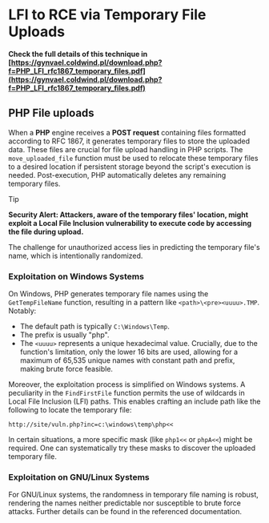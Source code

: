 # LFI to RCE via Temporary File Uploads

**Check the full details of this technique in [https://gynvael.coldwind.pl/download.php?f=PHP_LFI_rfc1867_temporary_files.pdf](https://gynvael.coldwind.pl/download.php?f=PHP_LFI_rfc1867_temporary_files.pdf)**

## **PHP File uploads**

When a **PHP** engine receives a **POST request** containing files formatted according to RFC 1867, it generates temporary files to store the uploaded data. These files are crucial for file upload handling in PHP scripts. The `move_uploaded_file` function must be used to relocate these temporary files to a desired location if persistent storage beyond the script's execution is needed. Post-execution, PHP automatically deletes any remaining temporary files.

> [!TIP]
> **Security Alert: Attackers, aware of the temporary files' location, might exploit a Local File Inclusion vulnerability to execute code by accessing the file during upload.**

The challenge for unauthorized access lies in predicting the temporary file's name, which is intentionally randomized.

### Exploitation on Windows Systems

On Windows, PHP generates temporary file names using the `GetTempFileName` function, resulting in a pattern like `<path>\<pre><uuuu>.TMP`. Notably:

- The default path is typically `C:\Windows\Temp`.
- The prefix is usually "php".
- The `<uuuu>` represents a unique hexadecimal value. Crucially, due to the function's limitation, only the lower 16 bits are used, allowing for a maximum of 65,535 unique names with constant path and prefix, making brute force feasible.

Moreover, the exploitation process is simplified on Windows systems. A peculiarity in the `FindFirstFile` function permits the use of wildcards in Local File Inclusion (LFI) paths. This enables crafting an include path like the following to locate the temporary file:

```
http://site/vuln.php?inc=c:\windows\temp\php<<
```

In certain situations, a more specific mask (like `php1<<` or `phpA<<`) might be required. One can systematically try these masks to discover the uploaded temporary file.

### Exploitation on GNU/Linux Systems

For GNU/Linux systems, the randomness in temporary file naming is robust, rendering the names neither predictable nor susceptible to brute force attacks. Further details can be found in the referenced documentation.

